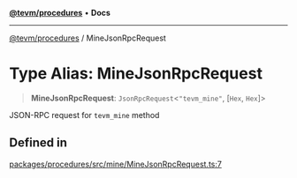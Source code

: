 [**@tevm/procedures**](../README.md) • **Docs**

***

[@tevm/procedures](../globals.md) / MineJsonRpcRequest

# Type Alias: MineJsonRpcRequest

> **MineJsonRpcRequest**: `JsonRpcRequest`\<`"tevm_mine"`, [`Hex`, `Hex`]\>

JSON-RPC request for `tevm_mine` method

## Defined in

[packages/procedures/src/mine/MineJsonRpcRequest.ts:7](https://github.com/evmts/tevm-monorepo/blob/main/packages/procedures/src/mine/MineJsonRpcRequest.ts#L7)
